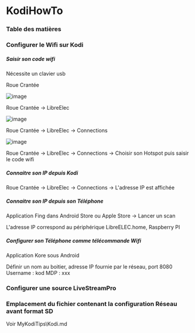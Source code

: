 # KodiHowTo

### Table des matières

### Configurer le Wifi sur Kodi

##### Saisir son code wifi

Nécessite un clavier usb

Roue Crantée

![image](https://wiki.libreelec.tv/_detail/le-system-settings.jpg?id=libreelec_settings)

Roue Crantée -> LibreElec

![image](https://wiki.libreelec.tv/_media/le-settings-en.jpg?w=400&tok=632e78)

Roue Crantée -> LibreElec -> Connections

![image](https://www.mbtechworks.com/wp-uploads/kodi-11.jpg)


Roue Crantée -> LibreElec -> Connections -> Choisir son Hotspot puis saisir le code wifi



##### Connaitre son IP depuis Kodi

Roue Crantée -> LibreElec -> Connections -> L'adresse IP est affichée

##### Connaitre son IP depuis son Téléphone 

Application Fing dans Android Store ou Apple Store -> Lancer un scan

L'adresse IP correspond au périphérique LibreELEC.home, Raspberry PI

##### Configurer son Téléphone comme télécommande Wifi

Application Kore sous Android

Définir un nom au boitier, adresse IP fournie par le réseau, port 8080
Username : kod
MDP : xxx

### Configurer une source LiveStreamPro



### Emplacement du fichier contenant la configuration Réseau avant format SD

Voir MyKodiTips\Kodi.md
